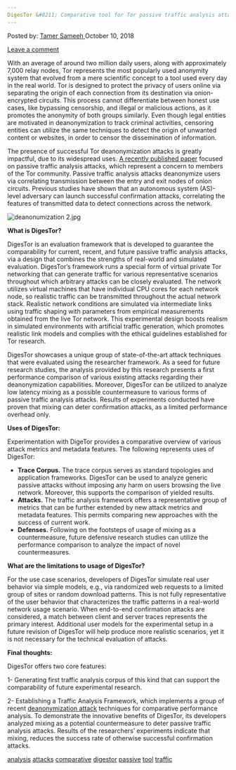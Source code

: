 ```yaml
---
DigesTor &#8211; Comparative tool for Tor passive traffic analysis attacks"
---
```

<article class="post-listing post-26887 post type-post status-publish format-standard has-post-thumbnail hentry 
tag-analysis tag-attacks tag-comparative tag-digestor tag-passive tag-tool  tag-traffic">
<div class="post-inner">
<span>Posted by: <a href="https://www.deepdotweb.com/author/tamersameeh/" title="">Tamer Sameeh </a></span>
<span>October 10, 2018</span>

<span><a href="https://www.deepdotweb.com/2018/10/10/digestor-comparative-tool-for-tor-passive-traffic-analysis-attacks/#respond">Leave a comment</a></span>


<p>With an average of around two million daily users, along with approximately 7,000 relay nodes, Tor represents the most popularly used anonymity system that evolved from a mere scientific concept to a tool used every day in the real world. Tor is designed to protect the privacy of users online via separating the origin of each connection from its destination via onion-encrypted circuits. This process cannot differentiate between honest use cases, like bypassing censorship, and illegal or malicious actions, as it promotes the anonymity of both groups similarly. Even though legal entities are motivated in deanonymization to track criminal activities, censoring entities can utilize the same techniques to detect the origin of unwanted content or websites, in order to censor the dissemination of information.</p>
<p>The presence of successful Tor deanonymization attacks is greatly impactful, due to its widespread uses. <a href="https://link.springer.com/chapter/10.1007/978-3-319-99073-6_25">A recently published paper</a> focused on passive traffic analysis attacks, which represent a concern to members of the Tor community. Passive traffic analysis attacks deanonymize users via correlating transmission between the entry and exit nodes of onion circuits. Previous studies have shown that an autonomous system (AS)-level adversary can launch successful confirmation attacks, correlating the features of transmitted data to detect connections across the network.</p>
<p><img class="wp-image-26888" src="/imgs/2018/10/deanonumization-2-jpg.jpeg" alt="deanonumization 2.jpg" srcset="/imgs/2018/10/deanonumization-2-jpg.jpeg 680w, /imgs/2018/10/deanonumization-2-jpg-300x176.jpeg 300w" sizes="(max-width: 680px) 100vw, 680px" /></p>
<p><strong>What is DigesTor?</strong></p>
<p>DigesTor is an evaluation framework that is developed to guarantee the comparability for current, recent, and future passive traffic analysis attacks, via a design that combines the strengths of real-world and simulated evaluation. DigesTor&#8217;s framework runs a special form of virtual private Tor networking that can generate traffic for various representative scenarios throughout which arbitrary attacks can be closely evaluated. The network utilizes virtual machines that have individual CPU cores for each network node, so realistic traffic can be transmitted throughout the actual network stack. Realistic network conditions are simulated via intermediate links using traffic shaping with parameters from empirical measurements obtained from the live Tor network. This experimental design boosts realism in simulated environments with artificial traffic generation, which promotes realistic link models and complies with the ethical guidelines established for Tor research.</p>
<p>DigesTor showcases a unique group of state-of-the-art attack techniques that were evaluated using the researcher framework. As a seed for future research studies, the analysis provided by this research presents a first performance comparison of various existing attacks regarding their deanonymization capabilities. Moreover, DigesTor can be utilized to analyze low latency mixing as a possible countermeasure to various forms of passive traffic analysis attacks. Results of experiments conducted have proven that mixing can deter confirmation attacks, as a limited performance overhead only.</p>
<p><strong>Uses of DigesTor:</strong></p>
<p>Experimentation with DigeTor provides a comparative overview of various attack metrics and metadata features. The following represents uses of DigesTor:</p>
<ul>
<li><strong>Trace Corpus.</strong> The trace corpus serves as standard topologies and application frameworks. DigesTor can be used to analyze generic passive attacks without imposing any harm on users browsing the live network. Moreover, this supports the comparison of yielded results.</li>
<li><strong>Attacks.</strong> The traffic analysis framework offers a representative group of metrics that can be further extended by new attack metrics and metadata features. This permits comparing new approaches with the success of current work.</li>
<li><strong>Defenses.</strong> Following on the footsteps of usage of mixing as a countermeasure, future defensive research studies can utilize the performance comparison to analyze the impact of novel countermeasures.</li>
</ul>
<p><strong>What are the limitations to usage of DigesTor?</strong></p>
<p>For the use case scenarios, developers of DigesTor simulate real user behavior via simple models, e.g., via randomized web requests to a limited group of sites or random download patterns. This is not fully representative of the user behavior that characterizes the traffic patterns in a real-world network usage scenario. When end-to-end confirmation attacks are considered, a match between client and server traces represents the primary interest. Additional user models for the experimental setup in a future revision of DigesTor will help produce more realistic scenarios, yet it is not necessary for the technical evaluation of attacks.</p>
<p><strong>Final thoughts:</strong></p>
<p>DigesTor offers two core features:</p>
<p>1- Generating first traffic analysis corpus of this kind that can support the comparability of future experimental research.</p>
<p>2- Establishing a Traffic Analysis Framework, which implements a group of recent <a href="https://www.deepdotweb.com/2017/09/12/overview-modern-tor-deanonymization-attacks/">deanonymization attack</a> techniques for comparative performance analysis. To demonstrate the innovative benefits of DigesTor, its developers analyzed mixing as a potential countermeasure to deter passive traffic analysis attacks. Results of the researchers&#8217; experiments indicate that mixing, reduces the success rate of otherwise successful confirmation attacks.</p>
</div>
<a href="https://www.deepdotweb.com/tag/analysis/" rel="tag">analysis</a> <a href="https://www.deepdotweb.com/tag/attacks/" rel="tag">attacks</a> <a href="https://www.deepdotweb.com/tag/comparative/" rel="tag">comparative</a> <a href="https://www.deepdotweb.com/tag/digestor/" rel="tag">digestor</a> <a href="https://www.deepdotweb.com/tag/passive/" rel="tag">passive</a> <a href="https://www.deepdotweb.com/tag/tool/" rel="tag">tool</a>  <a href="https://www.deepdotweb.com/tag/traffic/" rel="tag">traffic</a></span> <span style="display:none" class="updated">2018-10-10<a href="https://www.deepdotweb.com/author/tamersameeh/" title="Posts by Tamer Sameeh" rel="author">Tamer Sameeh</a></strong></div>

